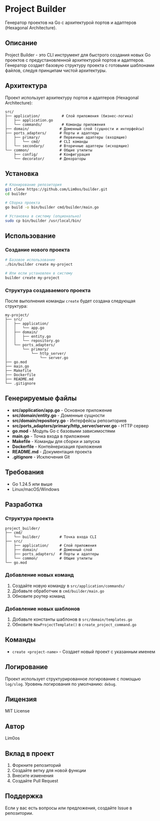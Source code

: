 # Project Builder

Генератор проектов на Go с архитектурой портов и адаптеров (Hexagonal Architecture).

## Описание

Project Builder - это CLI инструмент для быстрого создания новых Go проектов с предустановленной архитектурой портов и адаптеров. Генератор создает базовую структуру проекта с готовыми шаблонами файлов, следуя принципам чистой архитектуры.

## Архитектура

Проект использует архитектуру портов и адаптеров (Hexagonal Architecture):

```
src/
├── application/          # Слой приложения (бизнес-логика)
│   ├── application.go
│   └── commands/         # Команды приложения
├── domain/              # Доменный слой (сущности и интерфейсы)
├── ports_adapters/      # Порты и адаптеры
│   ├── primary/         # Первичные адаптеры (входящие)
│   │   └── cmd/         # CLI команды
│   └── secondary/       # Вторичные адаптеры (исходящие)
└── common/              # Общие утилиты
    ├── config/          # Конфигурация
    └── decorator/       # Декораторы
```

## Установка

```bash
# Клонирование репозитория
git clone https://github.com/Lim0os/builder.git
cd builder

# Сборка проекта
go build -o bin/builder cmd/builder/main.go

# Установка в систему (опционально)
sudo cp bin/builder /usr/local/bin/
```

## Использование

### Создание нового проекта

```bash
# Базовое использование
./bin/builder create my-project

# Или если установлен в систему
builder create my-project
```

### Структура создаваемого проекта

После выполнения команды `create` будет создана следующая структура:

```
my-project/
├── src/
│   ├── application/
│   │   └── app.go
│   ├── domain/
│   │   ├── entity.go
│   │   └── repository.go
│   └── ports_adapters/
│       └── primary/
│           └── http_server/
│               └── server.go
├── go.mod
├── main.go
├── Makefile
├── Dockerfile
├── README.md
└── .gitignore
```

## Генерируемые файлы

- **src/application/app.go** - Основное приложение
- **src/domain/entity.go** - Доменные сущности
- **src/domain/repository.go** - Интерфейсы репозиториев
- **src/ports_adapters/primary/http_server/server.go** - HTTP сервер
- **go.mod** - Модуль Go с базовыми зависимостями
- **main.go** - Точка входа в приложение
- **Makefile** - Команды для сборки и запуска
- **Dockerfile** - Контейнеризация приложения
- **README.md** - Документация проекта
- **.gitignore** - Исключения Git

## Требования

- Go 1.24.5 или выше
- Linux/macOS/Windows

## Разработка

### Структура проекта

```
project_builder/
├── cmd/
│   └── builder/         # Точка входа CLI
├── src/
│   ├── application/     # Слой приложения
│   ├── domain/          # Доменный слой
│   ├── ports_adapters/  # Порты и адаптеры
│   └── common/          # Общие утилиты
└── go.mod
```

### Добавление новых команд

1. Создайте новую команду в `src/application/commands/`
2. Добавьте обработчик в `cmd/builder/main.go`
3. Обновите роутер команд

### Добавление новых шаблонов

1. Добавьте константы шаблонов в `src/domain/templates.go`
2. Обновите `NewProjectTemplate()` в `create_project_command.go`

## Команды

- `create <project-name>` - Создает новый проект с указанным именем

## Логирование

Проект использует структурированное логирование с помощью `log/slog`. Уровень логирования по умолчанию: `debug`.

## Лицензия

MIT License

## Автор

Lim0os

## Вклад в проект

1. Форкните репозиторий
2. Создайте ветку для новой функции
3. Внесите изменения
4. Создайте Pull Request

## Поддержка

Если у вас есть вопросы или предложения, создайте Issue в репозитории. 